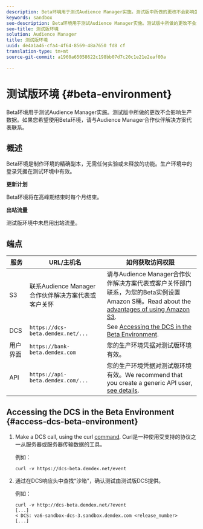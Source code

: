 ```yaml
---
description: Beta环境用于测试Audience Manager实施。测试版中所做的更改不会影响生产数据。如果您希望使用Beta环境，请与Audience Manager合作伙伴解决方案代表联系。
keywords: sandbox
seo-description: Beta环境用于测试Audience Manager实施。测试版中所做的更改不会影响生产数据。如果您希望使用Beta环境，请与Audience Manager合作伙伴解决方案代表联系。
seo-title: 测试版环境
solution: Audience Manager
title: 测试版环境
uuid: de4a1a46-cfa4-4f64-8569-48a7650 fd8 cf
translation-type: tm+mt
source-git-commit: a1960a65058622c198bb07d7c20c1e21e2eaf00a

---
```



# 测试版环境 {#beta-environment}

Beta环境用于测试Audience Manager实施。测试版中所做的更改不会影响生产数据。如果您希望使用Beta环境，请与Audience Manager合作伙伴解决方案代表联系。

## 概述

Beta环境是制作环境的精确副本，无需任何实验或未释放的功能。生产环境中的登录凭据在测试环境中有效。

**更新计划**

Beta环境将在高峰期结束时每个月结束。

**出站流量**

测试版环境中未启用出站流量。

<!-- 

Added re: AAM-30826.

 -->

## 端点



| 服务 | URL/主机名 | 如何获取访问权限 |
|--- |--- | --- |
| S3 | 联系Audience Manager合作伙伴解决方案代表或客户关怀 | 请与Audience Manager合作伙伴解决方案代表或客户关怀部门联系，为您的Beta实例设置Amazon S桶。Read about the [advantages of using Amazon S3](../reference/amazon-s3.md). |
| DCS | `https://dcs-beta.demdex.net/...` | See [Accessing the DCS in the Beta Environment](../reference/beta-environment.md#access-dcs-beta-environment). |
| 用户界面 | `https://bank-beta.demdex.com` | 您的生产环境凭据对测试版环境有效。 |
| API | `https://api-beta.demdex.com/...` | 您的生产环境凭据对测试版环境有效。We recommend that you create a generic API user, [see details](../api/rest-api-main/aam-api-getting-started.md#requirements). |

## Accessing the DCS in the Beta Environment {#access-dcs-beta-environment}

1. Make a DCS call, using the curl [command](https://curl.haxx.se/docs/manpage.html). Curl是一种使用受支持的协议之一从服务器或服务器传输数据的工具。

   例如：

   `curl -v https://dcs-beta.demdex.net/event`

1. 通过在DCS响应头中查找“沙箱”，确认测试由测试版DCS提供。

   例如：

   ```
   curl -v http://dcs-beta.demdex.net/?event
   [...]
   < DCS: va6-sandbox-dcs-3.sandbox.demdex.com <release_number>
   [...]
   ```

<!--

1. Determine the load balancer's endpoint IP addresses.

   Run the `dig`  [command](https://en.wikipedia.org/wiki/Dig_(command)) to determine the IP address of the nearest load balancer. The `dig` command queries the Domain Name System and returns the name and IP addresses of the [!DNL Audience Manager] [!UICONTROL Data Collection Servers (DCS)].

   ```
   dig dcs-beta.demdex.net
   ...
   dcs-sandbox-1754093861.us-east-1.elb.amazonaws.com. 60 IN A 52.87.15.51
   dcs-sandbox-1754093861.us-east-1.elb.amazonaws.com. 60 IN A 50.16.150.8
   dcs-sandbox-1754093861.us-east-1.elb.amazonaws.com. 60 IN A 52.2.228.100
   ```

2. Using one of the addresses in the above table, add a static DNS entry in the [!DNL /etc/hosts] file.

   On Windows, modify [!DNL c:\WINDOWS\system32\drivers\etc\hosts].

   For example:

   [!DNL 52.87.15.51 *`samplepartner`*.demdex.net]

   >[!NOTE]
   >
   >The addresses change occasionally, so you must keep your [!DNL /etc/hosts] file up to date.

   Additionally, if you need to set up ID synchronization, you must add a similar entry for [!DNL dpm.demdex.net.]

   [!DNL 52.87.15.51 dpm.demdex.net]. 

3. Make a DCS call, using the `curl` [command](https://curl.haxx.se/docs/manpage.html). Curl is a tool to transfer data from or to a server, using one of many supported protocols.

   For example:

   [!DNL https://<domain>/event?product=camera] 

4. Verify that your request was served by the beta DCS by looking for "sandbox" in the DCS response header.

   For example:

   ```
   curl -v https://dcs-beta.demdex.net/?event
   [...]
   < DCS: va6-sandbox-dcs-3.sandbox.demdex.com <release_number>
   [...]
   ```

   -->
